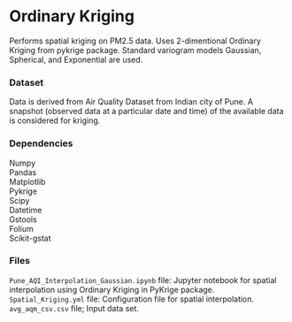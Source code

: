 # Ordinary Kriging

Performs spatial kriging on PM2.5 data. Uses 2-dimentional Ordinary Kriging from pykrige package. Standard variogram models Gaussian, Spherical, and Exponential are used.

### Dataset
Data is derived from Air Quality Dataset from Indian city of Pune. A snapshot (observed data at a particular date and time) of the available data is considered for kriging.

### Dependencies
Numpy\
Pandas\
Matplotlib\
Pykrige\
Scipy\
Datetime\
Gstools\
Folium\
Scikit-gstat

### Files
`Pune_AQI_Interpolation_Gaussian.ipynb` file: Jupyter notebook for spatial interpolation using Ordinary Kriging in PyKrige package.
`Spatial_Kriging.yml` file: Configuration file for spatial interpolation.
`avg_aqm_csv.csv` file; Input data set.
